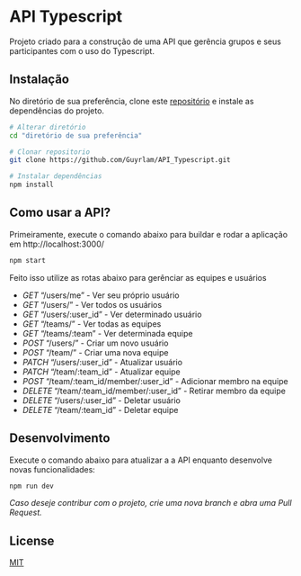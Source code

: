 # API Typescript

Projeto criado para a construção de uma API que gerência grupos e seus participantes com o uso do Typescript.

## Instalação

No diretório de sua preferência, clone este [repositório](https://github.com/Guyrlam/API_Typescript) e instale as dependências do projeto.

```bash
# Alterar diretório
cd "diretório de sua preferência"

# Clonar repositorio
git clone https://github.com/Guyrlam/API_Typescript.git

# Instalar dependências
npm install
```

## Como usar a API?

Primeiramente, execute o comando abaixo para buildar e rodar a aplicação em http://localhost:3000/

```bash
npm start
```

Feito isso utilize as rotas abaixo para gerênciar as equipes e usuários

- *GET* “/users/me” - Ver seu próprio usuário
- *GET* “/users/” - Ver todos os usuários
- *GET* “/users/:user_id” - Ver determinado usuário
- *GET* “/teams/” - Ver todas as equipes
- *GET* “/teams/:team” - Ver determinada equipe
- *POST* “/users/” - Criar um novo usuário
- *POST* “/team/” - Criar uma nova equipe
- *PATCH* “/users/:user_id” - Atualizar usuário
- *PATCH* “/team/:team_id” - Atualizar equipe
- *POST* “/team/:team_id/member/:user_id” - Adicionar membro na equipe
- *DELETE* “/team/:team_id/member/:user_id” - Retirar membro da equipe
- *DELETE* “/users/:user_id” - Deletar usuário 
- *DELETE* “/team/:team_id” - Deletar equipe 


## Desenvolvimento

Execute o comando abaixo para atualizar a a API enquanto desenvolve novas funcionalidades:

```bash
npm run dev
```

*Caso deseje contribur com o projeto, crie uma nova branch e abra uma Pull Request.*

## License

[MIT](https://choosealicense.com/licenses/mit/)